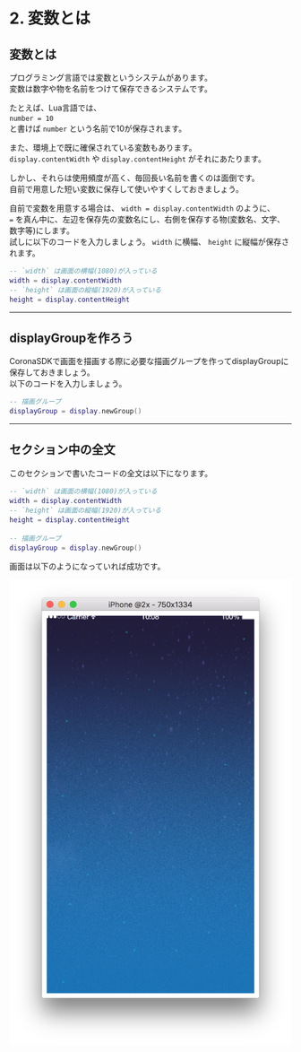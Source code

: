# 2. 変数とは

## 変数とは
プログラミング言語では変数というシステムがあります。  
変数は数字や物を名前をつけて保存できるシステムです。  
  
たとえば、Lua言語では、  
`number = 10`  
と書けば `number` という名前で10が保存されます。  
  
また、環境上で既に確保されている変数もあります。  
`display.contentWidth` や `display.contentHeight` がそれにあたります。  
  
しかし、それらは使用頻度が高く、毎回長い名前を書くのは面倒です。  
自前で用意した短い変数に保存して使いやすくしておきましょう。  
  
自前で変数を用意する場合は、 `width = display.contentWidth` のように、  
`=` を真ん中に、左辺を保存先の変数名にし、右側を保存する物(変数名、文字、数字等)にします。  
試しに以下のコードを入力しましょう。 `width` に横幅、 `height` に縦幅が保存されます。

```lua
-- `width` は画面の横幅(1080)が入っている
width = display.contentWidth
-- `height` は画面の縦幅(1920)が入っている
height = display.contentHeight
```

- - -

## displayGroupを作ろう
CoronaSDKで画面を描画する際に必要な描画グループを作ってdisplayGroupに保存しておきましょう。  
以下のコードを入力しましょう。

```lua
-- 描画グループ
displayGroup = display.newGroup()
```

- - -

## セクション中の全文
このセクションで書いたコードの全文は以下になります。

```lua
-- `width` は画面の横幅(1080)が入っている
width = display.contentWidth
-- `height` は画面の縦幅(1920)が入っている
height = display.contentHeight

-- 描画グループ
displayGroup = display.newGroup()
```

画面は以下のようになっていれば成功です。

![](./image/execBreakoutSample1.png)
